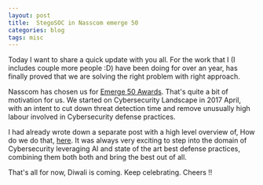 ```yaml
---
layout: post
title:  StegoSOC in Nasscom emerge 50
categories: blog
tags: misc
---
```


Today I want to share a quick update with you all. For the work that I (I includes couple more people :D) have been doing for over an year, has finally proved that we are solving the right problem with right approach.

Nasscom has chosen us for [Emerge 50 Awards](https://www.slideshare.net/nasscom-emerge/nasscom-emerge-50-awards-2018-120680988/29). That's quite a bit of motivation for us. We started on Cybersecurity Landscape in 2017 April, with an intent to cut down threat detection time and remove unusually high labour involved in Cybersecurity defense practices.
<!--more-->

I had already wrote down a separate post with a high level overview of, How do we do that, [here](https://medium.com/@prashantgpt91/secure-your-cloud-with-stegosoc-ai-driven-threat-detection-54e64b083964). It was always very exciting to step into the domain of Cybersecurity leveraging AI and state of the art best defense practices, combining them both both and bring the best out of all.

That's all for now, Diwali is coming. Keep celebrating. Cheers !!


